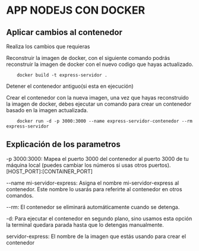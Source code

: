 # APP NODEJS CON DOCKER

## Aplicar cambios al contenedor

Realiza los cambios que requieras

Reconstruir la imagen de docker, con el siguiente comando podrás reconstruir la imagen de docker con el nuevo codigo que hayas actualizado.

```
    docker build -t express-servidor .
```

Detener el contenedor antiguo(si esta en ejecución)

Crear el contenedor con la nueva imagen, una vez que hayas reconstruido la imagen de docker, debes ejecutar un comando para crear un contenedor basado en la imagen actualizada.

```
    docker run -d -p 3000:3000 --name express-servidor-contenedor --rm express-servidor
```

## Explicación de los parametros

-p 3000:3000: Mapea el puerto 3000 del contenedor al puerto 3000 de tu máquina local (puedes cambiar los números si usas otros puertos). [HOST_PORT]:[CONTAINER_PORT]

--name mi-servidor-express: Asigna el nombre mi-servidor-express al contenedor. Este nombre lo usarás para referirte al contenedor en otros comandos.
    
--rm: El contenedor se eliminará automáticamente cuando se detenga.

-d: Para ejecutar el contenedor en segundo plano, sino usamos esta opción la terminal quedara parada hasta que lo detengas manualmente.
    
servidor-express: El nombre de la imagen que estás usando para crear el contenedor
